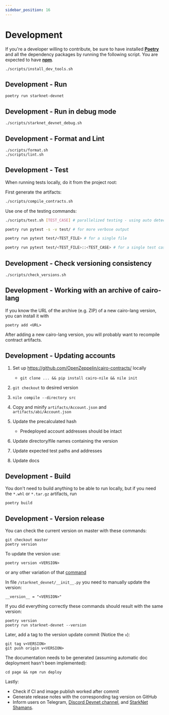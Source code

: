 ```yaml
---
sidebar_position: 16
---
```


# Development

If you're a developer willing to contribute, be sure to have installed [**Poetry**](https://pypi.org/project/poetry/) and all the dependency packages by running the following script. You are expected to have [**npm**](https://www.npmjs.com/).

```text
./scripts/install_dev_tools.sh
```

## Development - Run

```text
poetry run starknet-devnet
```

## Development - Run in debug mode

```text
./scripts/starknet_devnet_debug.sh
```

## Development - Format and Lint

```text
./scripts/format.sh
./scripts/lint.sh
```

## Development - Test

When running tests locally, do it from the project root:

First generate the artifacts:

```bash
./scripts/compile_contracts.sh
```

Use one of the testing commands:

```bash
./scripts/test.sh [TEST_CASE] # parallelized testing - using auto detected number of CPU cores

poetry run pytest -s -v test/ # for more verbose output

poetry run pytest test/<TEST_FILE> # for a single file

poetry run pytest test/<TEST_FILE>::<TEST_CASE> # for a single test case
```

## Development - Check versioning consistency

```
./scripts/check_versions.sh
```

## Development - Working with an archive of cairo-lang

If you know the URL of the archive (e.g. ZIP) of a new cairo-lang version, you can install it with

```
poetry add <URL>
```

After adding a new cairo-lang version, you will probably want to recompile contract artifacts.

## Development - Updating accounts

1. Set up https://github.com/OpenZeppelin/cairo-contracts/ locally

   - `git clone ... && pip install cairo-nile && nile init`

2. `git checkout` to desired version
3. `nile compile --directory src`
4. Copy and minify `artifacts/Account.json` and `artifacts/abi/Account.json`
5. Update the precalculated hash

   - Predeployed account addresses should be intact

6. Update directory/file names containing the version
7. Update expected test paths and addresses
8. Update docs

## Development - Build

You don't need to build anything to be able to run locally, but if you need the `*.whl` or `*.tar.gz` artifacts, run

```text
poetry build
```

## Development - Version release

You can check the current version on master with these commands:

```
git checkout master
poetry version
```

To update the version use:

```
poetry version <VERSION>
```

or any other variation of that [command](https://python-poetry.org/docs/cli/#version)

In file `/starknet_devnet/__init__.py` you need to manually update the version:

```
__version__ = "<VERSION>"
```

If you did everything correctly these commands should result with the same version:

```
poetry version
poetry run starknet-devnet --version
```

Later, add a tag to the version update commit (Notice the `v`):

```
git tag v<VERSION>
git push origin v<VERSION>
```

The documentation needs to be generated (assuming automatic doc deployment hasn't been implemented):

```
cd page && npm run deploy
```

Lastly:

- Check if CI and image publish worked after commit
- Generate release notes with the corresponding tag version on GitHub
- Inform users on Telegram, [Discord Devnet channel](https://discord.com/channels/793094838509764618/985824027950055434), and [StarkNet Shamans](https://community.starknet.io/t/starknet-devnet/69).
